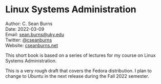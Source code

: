 # Linux Systems Administration

Author: C. Sean Burns  
Date: 2022-03-09  
Email: [sean.burns@uky.edu](sean.burns@uky.edu)  
Twitter: [@cseanburns](https://twitter.com/cseanburns)  
Website: [cseanburns.net](https://cseanburns.net)

This short book is based on a series of lectures for my course on Linux Systems Administration.

This is a very rough draft that covers the Fedora distribution. I plan to change to Ubuntu in the next release during the Fall 2022 semester.
